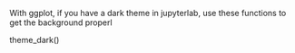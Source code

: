 




With ggplot, if you have a dark theme in jupyterlab, use these functions to get the background properl




theme_dark()
